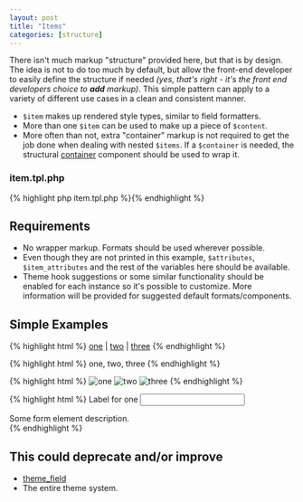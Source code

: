 ```yaml
---
layout: post
title: "Items"
categories: [structure]
---
```


There isn't much markup "structure" provided here, but that is by design. The idea is not to do too much by default, but allow the front-end developer to easily define the structure if needed *(yes, that's right - it's the front end developers choice to **add** markup)*. This simple pattern can apply to a variety of different use cases in a clean and consistent manner.

- `$item` makes up rendered style types, similar to field formatters.
- More than one `$item` can be used to make up a piece of `$content`.
- More often than not, extra "container" markup is not required to get the job done when dealing with nested `$items`. If a `$container` is needed, the structural <a href="{{ site.baseurl }}/containers.html">container</a> component should be used to wrap it.

### item.tpl.php
{% highlight php item.tpl.php %}<?php print render($items); ?>{% endhighlight %}

## Requirements

- No wrapper markup. Formats should be used wherever possible.
- Even though they are not printed in this example, `$attributes`, `$item_attributes` and the rest of the variables here should be available.
- Theme hook suggestions or some similar functionality should be enabled for each instance so it's possible to customize. More information will be provided for suggested default formats/components.

## Simple Examples

{% highlight html %}
<a href="#">one</a> | <a href="#">two</a> | <a href="#">three</a>
{% endhighlight %}

{% highlight html %}
one, two, three
{% endhighlight %}

{% highlight html %}
<img src="#" alt="one">
<img src="#" alt="two">
<img src="#" alt="three">
{% endhighlight %}

{% highlight html %}
<label for="one">Label for one</label>
<input type="text" name="one">
<div class="description">Some form element description.</div>
{% endhighlight %}



## This could deprecate and/or improve

- [theme_field](http://api.drupal.org/api/function/theme_field/7)
- The entire theme system.
